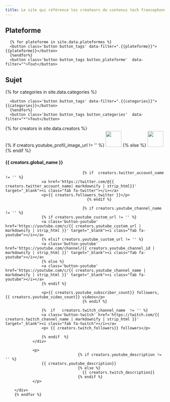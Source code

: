 ```yaml
---
title: Le site qui référence les créateurs de contenus tech francophone.
---
```


<link rel="stylesheet" href="/assets/css/styles.css">
<script src="https://kit.fontawesome.com/72c07d4b2a.js" crossorigin="anonymous"></script>

<div class='filters'>
	<h2> Plateforme </h2>
  <div class="button-group filter-button-group" data-filter-group='plateforme'>

      {% for plateforme in site.data.plateformes %}
      <button class='button button_tags' data-filter=".{{plateforme}}">{{plateforme}}</button>
      {%endfor%}
      <button class='button button_tags button_plateforme'  data-filter="">Tout</button>
  </div>

  <h2> Sujet </h2>
  <div class="button-group filter-button-group"  data-filter-group='categories'>
      {% for categories in site.data.categories %}

      <button class='button button_tags' data-filter=".{{categories}}">{{categories}}</button>
      {%endfor%}
      <button class='button button_tags button_categories'  data-filter="*">Tout</button>
  </div>
</div>

<div class="grid ">
        {% for creators in site.data.creators %}
            <div class="card {{creators.categories}}  {{creators.plateformes}}">
                <div class='title'>
                    <div class="image-cropper">
											{% if creators.youtube_profil_image_url != '' %}
                        <img src='{{creators.youtube_profil_image_url}}' width="50" height="50" class="rounded" />
											{% else %}
											                        <img src='{{creators.twitch_profil_image_url}}' width="50" height="50" class="rounded" />
											{% endif %}
                    </div>
                    <h4>  {{ creators.global_name }} </h4>

									  {% if  creators.twitter_account_name   != '' %}
                    <a href='https://twitter.com/@{{ creators.twitter_account_name| markdownify | strip_html}}' target="_blank"><i class="fab fa-twitter"></i></a>
                    <p>{{ creators.followers_twitter }}</p>
										{% endif %}

									  {% if creators.youtube_channel_name  != '' %}
                    {% if creators.youtube_custom_url != '' %}
                    <a class='button-youtube' href='https://youtube.com/c/{{ creators.youtube_custom_url | markdownify | strip_html }}' target="_blank"><i class="fab fa-youtube"></i></a>
                    {% elsif creators.youtube_custom_url != '' %}
                    <a class='button-youtube' href='https://youtube.com/channel/{{ creators.youtube_channel_id | markdownify | strip_html }}' target="_blank"><i class="fab fa-youtube"></i></a>
                    {% else %}
                    <a class='button-youtube' href='https://youtube.com/c/{{ creators.youtube_channel_name | markdownify | strip_html }}' target="_blank"><i class="fab fa-youtube"></i></a>
                    {% endif %}

                    <p>{{ creators.youtube_subscriber_count}} followers, {{ creators.youtube_video_count}} videos</p>
									  {% endif %}
									
                    {%  if   creators.twitch_channel_name  != '' %}
                    <a class='button-twitch' href='https://twitch.com/{{ creators.twitch_channel_name | markdownify | strip_html }}' target="_blank"><i class="fab fa-twitch"></i></a>
                    <p> {{ creators.twitch_followers}} followers</p>

                    {% endif  %}
                </div>

                <p>
									{% if creators.youtube_description != '' %}
                    {{ creators.youtube_description}}
									{% else %}
									  {{ creators.twitch_description}}
									{% endif %}
                </p>

        </div>
        {% endfor %}
</div>

<script src="https://code.jquery.com/jquery-3.1.0.min.js" integrity="sha256-cCueBR6CsyA4/9szpPfrX3s49M9vUU5BgtiJj06wt/s=" crossorigin="anonymous"></script>
<script src="https://unpkg.com/isotope-layout@3.0/dist/isotope.pkgd.js"></script>
<script>
  console.log('bj')
	
var $grid = $('.grid').isotope({
  itemSelector: '.card'
});

var filters = {};

$('.filters').on( 'click', '.button', function( event ) {
   var $button = $( event.currentTarget );
  var $buttonGroup = $button.parents('.button-group');
  var filterGroup = $buttonGroup.attr('data-filter-group');
	console.log(filterGroup )
  filters[ filterGroup ] = $button.attr('data-filter').replace(/ /g,"_").toLowerCase();
  var filterValue = concatValues( filters );
  $grid.isotope({ filter: filterValue });
});
	
$('.button-group').each( function( i, buttonGroup ) {
  var $buttonGroup = $( buttonGroup );
  $buttonGroup.on( 'click', 'button', function( event ) {
		console.log('test')
    $buttonGroup.find('.is-checked').removeClass('is-checked');
    var $button = $( event.currentTarget );
    $button.addClass('is-checked');
  });
});

// flatten object by concatting values
function concatValues( obj ) {
  var value = '';
  for ( var prop in obj ) {
    value += obj[ prop ];
  }
  return value;
}
	
</script>
